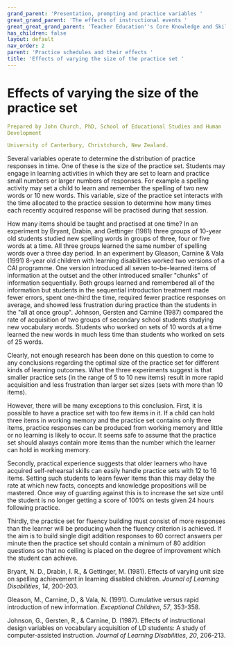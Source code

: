```yaml
---
grand_parent: 'Presentation, prompting and practice variables '
great_grand_parent: 'The effects of instructional events '
great_great_grand_parent: 'Teacher Education''s Core Knowledge and Skills.'
has_children: false
layout: default
nav_order: 2
parent: 'Practice schedules and their effects '
title: 'Effects of varying the size of the practice set '
---
```

# Effects of varying the size of the practice set


```yaml
Prepared by John Church, PhD, School of Educational Studies and Human
Development

University of Canterbury, Christchurch, New Zealand.
```


Several variables operate to determine the distribution of practice
responses in time. One of these is the size of the practice set.
Students may engage in learning activities in which they are set to
learn and practice small numbers or larger numbers of responses. For
example a spelling activity may set a child to learn and remember the
spelling of two new words or 10 new words. This variable, size of the
practice set interacts with the time allocated to the practice session
to determine how many times each recently acquired response will be
practised during that session.

How many items should be taught and practised at one time? In an
experiment by Bryant, Drabin, and Gettinger (1981) three groups of
10-year old students studied new spelling words in groups of three, four
or five words at a time. All three groups learned the same number of
spelling words over a three day period. In an experiment by Gleason,
Carnine & Vala (1991) 8-year old children with learning disabilities
worked two versions of a CAI programme. One version introduced all seven
to-be-learned items of information at the outset and the other
introduced smaller \"chunks\" of information sequentially. Both groups
learned and remembered all of the information but students in the
sequential introduction treatment made fewer errors, spent one-third the
time, required fewer practice responses on average, and showed less
frustration during practice than the students in the "all at once
group". Johnson, Gersten and Carnine (1987) compared the rate of
acquisition of two groups of secondary school students studying new
vocabulary words. Students who worked on sets of 10 words at a time
learned the new words in much less time than students who worked on sets
of 25 words.

Clearly, not enough research has been done on this question to come to
any conclusions regarding the optimal size of the practice set for
different kinds of learning outcomes. What the three experiments suggest
is that smaller practice sets (in the range of 5 to 10 new items) result
in more rapid acquisition and less frustration than larger set sizes
(sets with more than 10 items).

However, there will be many exceptions to this conclusion. First, it is
possible to have a practice set with too few items in it. If a child can
hold three items in working memory and the practice set contains only
three items, practice responses can be produced from working memory and
little or no learning is likely to occur. It seems safe to assume that
the practice set should always contain more items than the number which
the learner can hold in working memory.

Secondly, practical experience suggests that older learners who have
acquired self-rehearsal skills can easily handle practice sets with 12
to 16 items. Setting such students to learn fewer items than this may
delay the rate at which new facts, concepts and knowledge propositions
will be mastered. Once way of guarding against this is to increase the
set size until the student is no longer getting a score of 100% on tests
given 24 hours following practice.

Thirdly, the practice set for fluency building must consist of more
responses than the learner will be producing when the fluency criterion
is achieved. If the aim is to build single digit addition responses to
60 correct answers per minute then the practice set should contain a
minimum of 80 addition questions so that no ceiling is placed on the
degree of improvement which the student can achieve.

Bryant, N. D., Drabin, I. R., & Gettinger, M. (1981). Effects of varying
unit size on spelling achievement in learning disabled children.
*Journal of Learning Disabilities*, *14*, 200-203.

Gleason, M., Carnine, D., & Vala, N. (1991). Cumulative versus rapid
introduction of new information. *Exceptional Children*, *57*, 353-358.

Johnson, G., Gersten, R., & Carnine, D. (1987). Effects of instructional
design variables on vocabulary acquisition of LD students: A study of
computer-assisted instruction. *Journal of Learning Disabilities*, *20*,
206-213.
